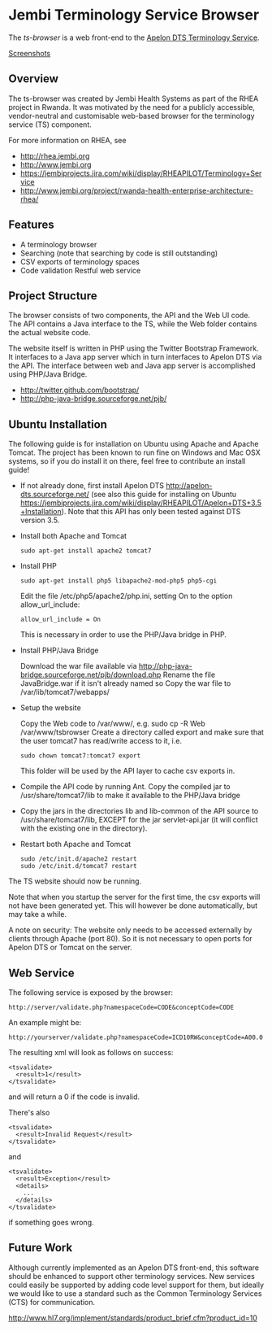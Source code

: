 Jembi Terminology Service Browser
=================================

The _ts-browser_ is a web front-end to the [Apelon DTS Terminology Service](http://apelon-dts.sourceforge.net/).

[Screenshots](https://github.com/jembi/ts-browser/wiki/Screenshots)

Overview
--------
The ts-browser was created by Jembi Health Systems as part of the RHEA project in Rwanda.
It was motivated by the need for a publicly accessible, vendor-neutral and customisable web-based browser for the terminology service (TS) component.

For more information on RHEA, see
* http://rhea.jembi.org
* http://www.jembi.org
* https://jembiprojects.jira.com/wiki/display/RHEAPILOT/Terminology+Service
* http://www.jembi.org/project/rwanda-health-enterprise-architecture-rhea/

Features
--------
* A terminology browser
* Searching (note that searching by code is still outstanding)
* CSV exports of terminology spaces
* Code validation Restful web service

Project Structure
-----------------
The browser consists of two components, the API and the Web UI code. The API contains a Java interface to the TS, while the Web folder contains the actual website code.

The website itself is written in PHP using the Twitter Bootstrap Framework. It interfaces to a Java app server which in turn interfaces to Apelon DTS via the API.
The interface between web and Java app server is accomplished using PHP/Java Bridge.

* http://twitter.github.com/bootstrap/
* http://php-java-bridge.sourceforge.net/pjb/

Ubuntu Installation
-------------------
The following guide is for installation on Ubuntu using Apache and Apache Tomcat.
The project has been known to run fine on Windows and Mac OSX systems,
so if you do install it on there, feel free to contribute an install guide!

*	If not already done, first install Apelon DTS http://apelon-dts.sourceforge.net/
	(see also this guide for installing on Ubuntu https://jembiprojects.jira.com/wiki/display/RHEAPILOT/Apelon+DTS+3.5+Installation).
	Note that this API has only been tested against DTS version 3.5.
*	Install both Apache and Tomcat

	```
	sudo apt-get install apache2 tomcat7
	```

*	Install PHP

	```
	sudo apt-get install php5 libapache2-mod-php5 php5-cgi
	```

	Edit the file /etc/php5/apache2/php.ini, setting On to the option allow_url_include:

	```
	allow_url_include = On
	```

	This is necessary in order to use the PHP/Java bridge in PHP.

*	Install PHP/Java Bridge

	Download the war file available via http://php-java-bridge.sourceforge.net/pjb/download.php
	Rename the file JavaBridge.war if it isn't already named so
	Copy the war file to /var/lib/tomcat7/webapps/

*	Setup the website

	Copy the Web code to /var/www/, e.g. sudo cp -R Web /var/www/tsbrowser
	Create a directory called export and make sure that the user tomcat7 has read/write access to it, i.e.

	```
	sudo chown tomcat7:tomcat7 export
	```

	This folder will be used by the API layer to cache csv exports in.

*	Compile the API code by running Ant. Copy the compiled jar to /usr/share/tomcat7/lib to make it available to the PHP/Java bridge

*	Copy the jars in the directories lib and lib-common of the API source to /usr/share/tomcat7/lib, EXCEPT for the jar servlet-api.jar (it will conflict with the existing one in the directory).

*	Restart both Apache and Tomcat

	```
	sudo /etc/init.d/apache2 restart
	sudo /etc/init.d/tomcat7 restart
	```

The TS website should now be running.

Note that when you startup the server for the first time, the csv exports will not have been generated yet. This will however be done automatically, but may take a while.

A note on security: The website only needs to be accessed externally by clients through Apache (port 80). So it is not necessary to open ports for Apelon DTS or Tomcat on the server.

Web Service
-----------
The following service is exposed by the browser:

```
http://server/validate.php?namespaceCode=CODE&conceptCode=CODE
```

An example might be:

```
http://yourserver/validate.php?namespaceCode=ICD10RW&conceptCode=A00.0
```

The resulting xml will look as follows on success:

```
<tsvalidate>
  <result>1</result>
</tsvalidate>
```

and will return a 0 if the code is invalid.

There's also

```
<tsvalidate>
  <result>Invalid Request</result>
</tsvalidate>
```

and

```
<tsvalidate>
  <result>Exception</result>
  <details>
	...
  </details>
</tsvalidate>
```

if something goes wrong.

Future Work
-----------
Although currently implemented as an Apelon DTS front-end, this software should be enhanced to support
other terminology services. New services could easily be supported by adding code level support for them,
but ideally we would like to use a standard such as the Common Terminology Services (CTS) for communication.

http://www.hl7.org/implement/standards/product_brief.cfm?product_id=10
